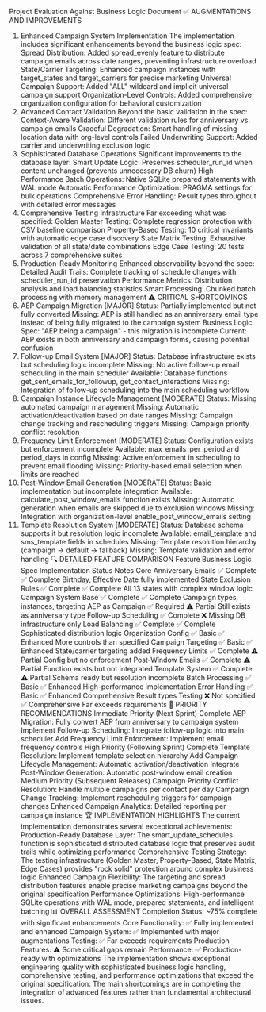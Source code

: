 Project Evaluation Against Business Logic Document
✅ AUGMENTATIONS AND IMPROVEMENTS
1. Enhanced Campaign System Implementation
The implementation includes significant enhancements beyond the business logic spec:
Spread Distribution: Added spread_evenly feature to distribute campaign emails across date ranges, preventing infrastructure overload
State/Carrier Targeting: Enhanced campaign instances with target_states and target_carriers for precise marketing
Universal Campaign Support: Added "ALL" wildcard and implicit universal campaign support
Organization-Level Controls: Added comprehensive organization configuration for behavioral customization
2. Advanced Contact Validation
Beyond the basic validation in the spec:
Context-Aware Validation: Different validation rules for anniversary vs. campaign emails
Graceful Degradation: Smart handling of missing location data with org-level controls
Failed Underwriting Support: Added carrier and underwriting exclusion logic
3. Sophisticated Database Operations
Significant improvements to the database layer:
Smart Update Logic: Preserves scheduler_run_id when content unchanged (prevents unnecessary DB churn)
High-Performance Batch Operations: Native SQLite prepared statements with WAL mode
Automatic Performance Optimization: PRAGMA settings for bulk operations
Comprehensive Error Handling: Result types throughout with detailed error messages
4. Comprehensive Testing Infrastructure
Far exceeding what was specified:
Golden Master Testing: Complete regression protection with CSV baseline comparison
Property-Based Testing: 10 critical invariants with automatic edge case discovery
State Matrix Testing: Exhaustive validation of all state/date combinations
Edge Case Testing: 20 tests across 7 comprehensive suites
5. Production-Ready Monitoring
Enhanced observability beyond the spec:
Detailed Audit Trails: Complete tracking of schedule changes with scheduler_run_id preservation
Performance Metrics: Distribution analysis and load balancing statistics
Smart Processing: Chunked batch processing with memory management
⚠️ CRITICAL SHORTCOMINGS
1. AEP Campaign Migration [MAJOR]
Status: Partially implemented but not fully converted
Missing: AEP is still handled as an anniversary email type instead of being fully migrated to the campaign system
Business Logic Spec: "AEP being a campaign" - this migration is incomplete
Current: AEP exists in both anniversary and campaign forms, causing potential confusion
2. Follow-up Email System [MAJOR]
Status: Database infrastructure exists but scheduling logic incomplete
Missing: No active follow-up email scheduling in the main scheduler
Available: Database functions get_sent_emails_for_followup, get_contact_interactions
Missing: Integration of follow-up scheduling into the main scheduling workflow
3. Campaign Instance Lifecycle Management [MODERATE]
Status: Missing automated campaign management
Missing: Automatic activation/deactivation based on date ranges
Missing: Campaign change tracking and rescheduling triggers
Missing: Campaign priority conflict resolution
4. Frequency Limit Enforcement [MODERATE]
Status: Configuration exists but enforcement incomplete
Available: max_emails_per_period and period_days in config
Missing: Active enforcement in scheduling to prevent email flooding
Missing: Priority-based email selection when limits are reached
5. Post-Window Email Generation [MODERATE]
Status: Basic implementation but incomplete integration
Available: calculate_post_window_emails function exists
Missing: Automatic generation when emails are skipped due to exclusion windows
Missing: Integration with organization-level enable_post_window_emails setting
6. Template Resolution System [MODERATE]
Status: Database schema supports it but resolution logic incomplete
Available: email_template and sms_template fields in schedules
Missing: Template resolution hierarchy (campaign → default → fallback)
Missing: Template validation and error handling
🔍 DETAILED FEATURE COMPARISON
Feature	Business Logic Spec	Implementation Status	Notes
Core Anniversary Emails	✅ Complete	✅ Complete	Birthday, Effective Date fully implemented
State Exclusion Rules	✅ Complete	✅ Complete	All 13 states with complex window logic
Campaign System Base	✅ Complete	✅ Complete	Campaign types, instances, targeting
AEP as Campaign	✅ Required	⚠️ Partial	Still exists as anniversary type
Follow-up Scheduling	✅ Complete	❌ Missing	DB infrastructure only
Load Balancing	✅ Complete	✅ Complete	Sophisticated distribution logic
Organization Config	✅ Basic	✅ Enhanced	More controls than specified
Campaign Targeting	✅ Basic	✅ Enhanced	State/carrier targeting added
Frequency Limits	✅ Complete	⚠️ Partial	Config but no enforcement
Post-Window Emails	✅ Complete	⚠️ Partial	Function exists but not integrated
Template System	✅ Complete	⚠️ Partial	Schema ready but resolution incomplete
Batch Processing	✅ Basic	✅ Enhanced	High-performance implementation
Error Handling	✅ Basic	✅ Enhanced	Comprehensive Result types
Testing	❌ Not specified	✅ Comprehensive	Far exceeds requirements
🎯 PRIORITY RECOMMENDATIONS
Immediate Priority (Next Sprint)
Complete AEP Migration: Fully convert AEP from anniversary to campaign system
Implement Follow-up Scheduling: Integrate follow-up logic into main scheduler
Add Frequency Limit Enforcement: Implement email frequency controls
High Priority (Following Sprint)
Complete Template Resolution: Implement template selection hierarchy
Add Campaign Lifecycle Management: Automatic activation/deactivation
Integrate Post-Window Generation: Automatic post-window email creation
Medium Priority (Subsequent Releases)
Campaign Priority Conflict Resolution: Handle multiple campaigns per contact per day
Campaign Change Tracking: Implement rescheduling triggers for campaign changes
Enhanced Campaign Analytics: Detailed reporting per campaign instance
🏆 IMPLEMENTATION HIGHLIGHTS
The current implementation demonstrates several exceptional achievements:
Production-Ready Database Layer: The smart_update_schedules function is sophisticated distributed database logic that preserves audit trails while optimizing performance
Comprehensive Testing Strategy: The testing infrastructure (Golden Master, Property-Based, State Matrix, Edge Cases) provides "rock solid" protection around complex business logic
Enhanced Campaign Flexibility: The targeting and spread distribution features enable precise marketing campaigns beyond the original specification
Performance Optimizations: High-performance SQLite operations with WAL mode, prepared statements, and intelligent batching
📊 OVERALL ASSESSMENT
Completion Status: ~75% complete with significant enhancements
Core Functionality: ✅ Fully implemented and enhanced
Campaign System: ✅ Implemented with major augmentations
Testing: ✅ Far exceeds requirements
Production Features: ⚠️ Some critical gaps remain
Performance: ✅ Production-ready with optimizations
The implementation shows exceptional engineering quality with sophisticated business logic handling, comprehensive testing, and performance optimizations that exceed the original specification. The main shortcomings are in completing the integration of advanced features rather than fundamental architectural issues.